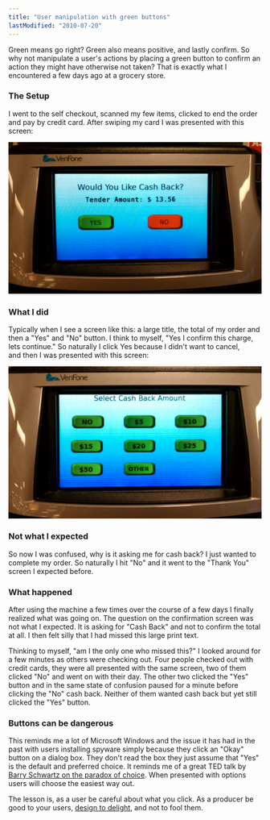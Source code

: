```yaml
---
title: "User manipulation with green buttons"
lastModified: "2010-07-20"
---
```


Green means go right? Green also means positive, and lastly confirm. So why not manipulate a user's actions by placing a green button to confirm an action they might have otherwise not taken? That is exactly what I encountered a few days ago at a grocery store.

### The Setup

I went to the self checkout, scanned my few items, clicked to end the order and pay by credit card. After swiping my card I was presented with this screen:

![](/images/IMAG0251-1024x612.jpg "Cash Back")

### What I did

Typically when I see a screen like this: a large title, the total of my order and then a "Yes" and "No" button. I think to myself, "Yes I confirm this charge, lets continue." So naturally I click Yes because I didn't want to cancel, and then I was presented with this screen:

![](/images/IMAG0252-1024x612.jpg "Select Cash Back")

### Not what I expected

So now I was confused, why is it asking me for cash back? I just wanted to complete my order. So naturally I hit "No" and it went to the "Thank You" screen I expected before.

### What happened

After using the machine a few times over the course of a few days I finally realized what was going on. The question on the confirmation screen was not what I expected. It is asking for "Cash Back" and not to confirm the total at all. I then felt silly that I had missed this large print text.

Thinking to myself, "am I the only one who missed this?" I looked around for a few minutes as others were checking out. Four people checked out with credit cards, they were all presented with the same screen, two of them clicked "No" and went on with their day. The other two clicked the "Yes" button and in the same state of confusion paused for a minute before clicking the "No" cash back. Neither of them wanted cash back but yet still clicked the "Yes" button.

### Buttons can be dangerous

This reminds me a lot of Microsoft Windows and the issue it has had in the past with users installing spyware simply because they click an "Okay" button on a dialog box. They don't read the box they just assume that "Yes" is the default and preferred choice. It reminds me of a great TED talk by [Barry Schwartz on the paradox of choice](http://www.ted.com/index.php/talks/barry_schwartz_on_the_paradox_of_choice.html). When presented with options users will choose the easiest way out.

The lesson is, as a user be careful about what you click. As a producer be good to your users, [design to delight](http://www.davemulder.com/articles/designing-for-delight/), and not to fool them.
